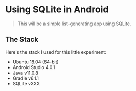 # Using SQLite in Android

> This will be a simple list-generating app using SQLite.


## The Stack

Here's the stack I used for this little experiment:

* Ubuntu 18.04 (64-bit)
* Android Studio 4.0.1
* Java v11.0.8
* Gradle v6.1.1
* SQLite vXXX

